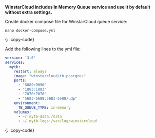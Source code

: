 **WinstarCloud includes In Memory Queue service and use it by default without extra settings.**

Create docker compose file for WinstarCloud queue service:

```text
nano docker-compose.yml
```
{: .copy-code}

Add the following lines to the yml file:

```yml
version: '3.0'
services:
  mytb:
    restart: always
    image: "winstarcloud/tb-postgres"
    ports:
      - "8080:9090"
      - "1883:1883"
      - "7070:7070"
      - "5683-5688:5683-5688/udp"
    environment:
      TB_QUEUE_TYPE: in-memory
    volumes:
      - ~/.mytb-data:/data
      - ~/.mytb-logs:/var/log/winstarcloud
```
{: .copy-code}

